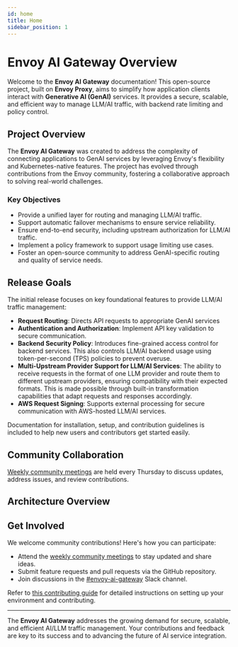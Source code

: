 ```yaml
---
id: home
title: Home
sidebar_position: 1
---
```


# Envoy AI Gateway Overview

Welcome to the **Envoy AI Gateway** documentation! This open-source project, built on **Envoy
Proxy**, aims to simplify how application clients interact with **Generative AI (GenAI)** services.
It provides a secure, scalable, and efficient way to manage LLM/AI traffic, with backend rate
limiting and policy control.

## **Project Overview**

The **Envoy AI Gateway** was created to address the complexity of connecting applications to GenAI
services by leveraging Envoy's flexibility and Kubernetes-native features. The project has evolved
through contributions from the Envoy community, fostering a collaborative approach to solving
real-world challenges.

### **Key Objectives**

- Provide a unified layer for routing and managing LLM/AI traffic.
- Support automatic failover mechanisms to ensure service reliability.
- Ensure end-to-end security, including upstream authorization for LLM/AI traffic.
- Implement a policy framework to support usage limiting use cases.
- Foster an open-source community to address GenAI-specific routing and quality of service needs.

## **Release Goals**

The initial release focuses on key foundational features to provide LLM/AI traffic management:

- **Request Routing**: Directs API requests to appropriate GenAI services
- **Authentication and Authorization**: Implement API key validation to secure communication.
- **Backend Security Policy**: Introduces fine-grained access control for backend services.
  This also controls LLM/AI backend usage using token-per-second (TPS) policies to prevent overuse.
- **Multi-Upstream Provider Support for LLM/AI Services**: The ability to receive requests in the
  format of one LLM provider and route them to different upstream providers, ensuring compatibility
  with their expected formats. This is made possible through built-in transformation capabilities that
  adapt requests and responses accordingly.
- **AWS Request Signing**: Supports external processing for secure communication with AWS-hosted
  LLM/AI services.

Documentation for installation, setup, and contribution guidelines is included to help new users and
contributors get started easily.

## **Community Collaboration**

[Weekly community meetings][meeting-notes] are held every Thursday to discuss updates, address
issues, and review contributions.

## **Architecture Overview**

## **Get Involved**

We welcome community contributions! Here's how you can participate:

- Attend the [weekly community meetings][meeting-notes] to stay updated and share ideas.
- Submit feature requests and pull requests via the GitHub repository.
- Join discussions in the [#envoy-ai-gateway] Slack channel.

Refer to [this contributing guide][contributing.md] for detailed instructions on setting up your
environment and contributing.

---

The **Envoy AI Gateway** addresses the growing demand for secure, scalable, and efficient AI/LLM
traffic management. Your contributions and feedback are key to its success and to advancing the
future of AI service integration.

[meeting-notes]: https://docs.google.com/document/d/10e1sfsF-3G3Du5nBHGmLjXw5GVMqqCvFDqp_O65B0_w
[#envoy-ai-gateway]: https://envoyproxy.slack.com/archives/C07Q4N24VAA
[contributing.md]: https://github.com/envoyproxy/ai-gateway/blob/main/CONTRIBUTING.md
